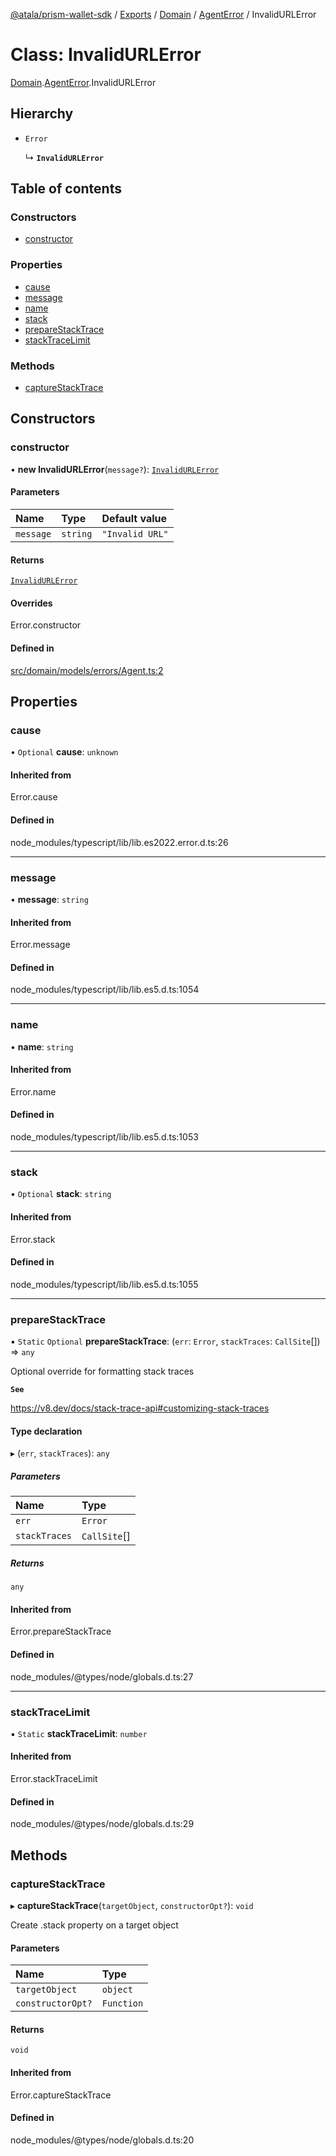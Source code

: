 [@atala/prism-wallet-sdk](../README.md) / [Exports](../modules.md) / [Domain](../modules/Domain.md) / [AgentError](../modules/Domain.AgentError.md) / InvalidURLError

# Class: InvalidURLError

[Domain](../modules/Domain.md).[AgentError](../modules/Domain.AgentError.md).InvalidURLError

## Hierarchy

- `Error`

  ↳ **`InvalidURLError`**

## Table of contents

### Constructors

- [constructor](Domain.AgentError.InvalidURLError.md#constructor)

### Properties

- [cause](Domain.AgentError.InvalidURLError.md#cause)
- [message](Domain.AgentError.InvalidURLError.md#message)
- [name](Domain.AgentError.InvalidURLError.md#name)
- [stack](Domain.AgentError.InvalidURLError.md#stack)
- [prepareStackTrace](Domain.AgentError.InvalidURLError.md#preparestacktrace)
- [stackTraceLimit](Domain.AgentError.InvalidURLError.md#stacktracelimit)

### Methods

- [captureStackTrace](Domain.AgentError.InvalidURLError.md#capturestacktrace)

## Constructors

### constructor

• **new InvalidURLError**(`message?`): [`InvalidURLError`](Domain.AgentError.InvalidURLError.md)

#### Parameters

| Name | Type | Default value |
| :------ | :------ | :------ |
| `message` | `string` | `"Invalid URL"` |

#### Returns

[`InvalidURLError`](Domain.AgentError.InvalidURLError.md)

#### Overrides

Error.constructor

#### Defined in

[src/domain/models/errors/Agent.ts:2](https://github.com/hyperledger/identus-edge-agent-sdk-ts/blob/bda7c5f2d075f5f1181d8e566d0db6b907796ca5/src/domain/models/errors/Agent.ts#L2)

## Properties

### cause

• `Optional` **cause**: `unknown`

#### Inherited from

Error.cause

#### Defined in

node_modules/typescript/lib/lib.es2022.error.d.ts:26

___

### message

• **message**: `string`

#### Inherited from

Error.message

#### Defined in

node_modules/typescript/lib/lib.es5.d.ts:1054

___

### name

• **name**: `string`

#### Inherited from

Error.name

#### Defined in

node_modules/typescript/lib/lib.es5.d.ts:1053

___

### stack

• `Optional` **stack**: `string`

#### Inherited from

Error.stack

#### Defined in

node_modules/typescript/lib/lib.es5.d.ts:1055

___

### prepareStackTrace

▪ `Static` `Optional` **prepareStackTrace**: (`err`: `Error`, `stackTraces`: `CallSite`[]) => `any`

Optional override for formatting stack traces

**`See`**

https://v8.dev/docs/stack-trace-api#customizing-stack-traces

#### Type declaration

▸ (`err`, `stackTraces`): `any`

##### Parameters

| Name | Type |
| :------ | :------ |
| `err` | `Error` |
| `stackTraces` | `CallSite`[] |

##### Returns

`any`

#### Inherited from

Error.prepareStackTrace

#### Defined in

node_modules/@types/node/globals.d.ts:27

___

### stackTraceLimit

▪ `Static` **stackTraceLimit**: `number`

#### Inherited from

Error.stackTraceLimit

#### Defined in

node_modules/@types/node/globals.d.ts:29

## Methods

### captureStackTrace

▸ **captureStackTrace**(`targetObject`, `constructorOpt?`): `void`

Create .stack property on a target object

#### Parameters

| Name | Type |
| :------ | :------ |
| `targetObject` | `object` |
| `constructorOpt?` | `Function` |

#### Returns

`void`

#### Inherited from

Error.captureStackTrace

#### Defined in

node_modules/@types/node/globals.d.ts:20
